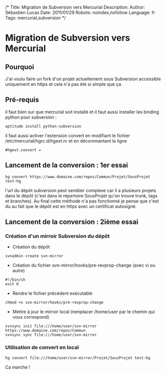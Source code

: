 /*
Title: Migration de Subversion vers Mercurial
Description: 
Author: Sébastien Lucas
Date: 2011/01/29
Robots: noindex,nofollow
Language: fr
Tags: mercurial,subversion
*/
# Migration de Subversion vers Mercurial

## Pourquoi
J'ai voulu faire un fork d'un projet actuellement sous Subversion accessible uniquement en https et cela n'a pas été si simple que ça.

## Pré-requis

il faut bien sur que mercurial soit installé et il faut aussi installer les binding python pour subversion :

```
aptitude install python-subversion
```
il faut aussi activer l'extension convert en modifiant le fichier /etc/mercurial/hgrc.d/hgext.rc et en décommantant la ligne 

```
#hgext.convert =
```

## Lancement de la conversion : 1er essai

```
hg convert https://www.domaine.com/repos/Commun/Projet/SousProjet test-hg
```
l'url du dépôt subversion peut sembler complexe car il a plusieurs projets dans le dépôt (c'est dans le répertoire SousProjet qu'on trouve trunk, tags et branches). Au final cette méthode n'a pas fonctionné je pense que c'est du au fait que le dépôt est en https avec un certificat autosigné.

## Lancement de la conversion : 2ième essai

### Création d'un mirroir Subversion du dépôt
* Création du dépôt

```
svnadmin create svn-mirror
```
* Création du fichier svn-mirror/hooks/pre-revprop-change (avec vi ou autre)

```
#!/bin/sh
exit 0
```
* Rendre le fichier précédent exécutable

```
chmod +x svn-mirror/hooks/pre-revprop-change
```
* Mettre à jour le mirroir local (remplacer /home/user par le chemin qui vous correspond)

```
svnsync init file:///home/user/svn-mirror https://www.domaine.com/repos/Commun
svnsync sync file:///home/user/svn-mirror
```

### Utilisation de convert en local

```
hg convert file:///home/user/svn-mirror/Projet/SousProjet test-hg
```
Ca marche !





